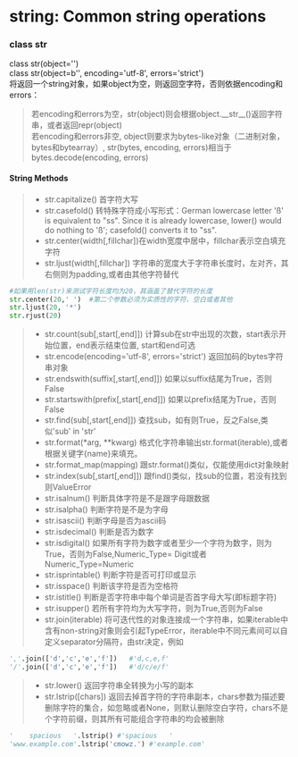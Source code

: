 # string: Common string operations

### class str

class str\(object=''\)  
class str\(object=b'', encoding='utf-8', errors='strict'\)  
将返回一个string对象，如果object为空，则返回空字符，否则依据encoding和errors：

> 若encoding和errors为空，str\(object\)则会根据object.\_\_str\_\_\(\)返回字符串，或者返回repr\(object\)   
> 若encoding和errors非空, object则要求为bytes-like对象（二进制对象，bytes和bytearray）, str\(bytes, encoding, errors\)相当于bytes.decode\(encoding, errors\)

#### String Methods

> * str.capitalize\(\)  首字符大写
> * str.casefold\(\)    转特殊字符成小写形式：German lowercase letter 'ß' is equivalent to "ss". Since it is already lowercase, lower() would do nothing to 'ß'; casefold() converts it to "ss".
> * str.center(width[,fillchar])在width宽度中居中，fillchar表示空白填充字符
> * str.ljust(width[,fillchar]) 字符串的宽度大于字符串长度时，左对齐，其右侧则为padding,或者由其他字符替代
```py
#如果用len(str)来测试字符长度均为20，其涵盖了替代字符的长度
str.center(20,' ')  #第二个参数必须为实质性的字符，空白或者其他
str.ljust(20, '*')
str.rjust(20)
```
> * str.count(sub[,start[,end]]) 计算sub在str中出现的次数，start表示开始位置，end表示结束位置, start和end可选
> * str.encode(encoding='utf-8', errors='strict') 返回加码的bytes字符串对象
> * str.endswith(suffix[,start[,end]]) 如果以suffix结尾为True，否则False
> * str.startswith(prefix[,start[,end]]) 如果以prefix结尾为True，否则False
> * str.find(sub[,start[,end]]) 查找sub，如有则True，反之False,类似'sub' in 'str'
> * str.format(\*arg, \*\*kwarg) 格式化字符串输出str.format(iterable),或者根据关键字{name}来填充。
> * str.format_map\(mapping\) 跟str.format()类似，仅能使用dict对象映射
> * str.index(sub[,start[,end]]) 跟find()类似，找sub的位置，若没有找到则ValueError
> * str.isalnum()  判断具体字符是不是跟字母跟数据
> * str.isalpha()  判断字符是不是为字母
> * str.isascii()  判断字母是否为ascii码
> * str.isdecimal() 判断是否为数字
> * str.isdigital() 如果所有字符为数字或者至少一个字符为数字，则为True，否则为False,Numeric\_Type= Digit或者Numeric\_Type=Numeric
> * str.isprintable() 判断字符是否可打印或显示
> * str.isspace() 判断该字符是否为空格符
> * str.istitle() 判断是否字符串中每个单词是否首字母大写(即标题字符)
> * str.isupper() 若所有字符均为大写字符，则为True,否则为False
> * str.join(iterable) 将可迭代性的对象连接成一个字符串，如果iterable中含有non\-string对象则会引起TypeError，iterable中不同元素间可以自定义separator分隔符，由str决定，例如
```py
','.join(['d','c','e','f'])   #'d,c,e,f'
'/'.join(['d','c','e','f'])   #'d/c/e/f'
```
> * str.lower() 返回字符串全转换为小写的副本
> * str.lstrip([chars]) 返回去掉首字符的字符串副本，chars参数为描述要删除字符的集合，如忽略或者None，则默认删除空白字符，chars不是个字符前缀，则其所有可能组合字符串的均会被删除
```py
'    spacious   '.lstrip() #'spacious   '
'www.example.com'.lstrip('cmowz.') #'example.com'
``` 




